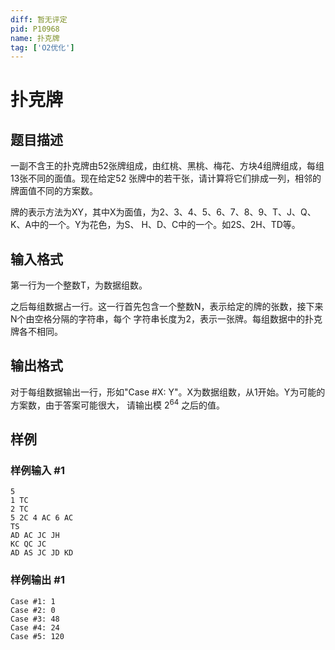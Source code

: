```yaml
---
diff: 暂无评定
pid: P10968
name: 扑克牌
tag: ['O2优化']
---
```

# 扑克牌
## 题目描述

一副不含王的扑克牌由52张牌组成，由红桃、黑桃、梅花、方块4组牌组成，每组13张不同的面值。现在给定52 张牌中的若干张，请计算将它们排成一列，相邻的牌面值不同的方案数。

牌的表示方法为XY，其中X为面值，为2、3、4、5、6、7、8、9、T、J、Q、K、A中的一个。Y为花色，为S、 H、D、C中的一个。如2S、2H、TD等。
## 输入格式

第一行为一个整数T，为数据组数。

之后每组数据占一行。这一行首先包含一个整数N，表示给定的牌的张数，接下来N个由空格分隔的字符串，每个 字符串长度为2，表示一张牌。每组数据中的扑克牌各不相同。
## 输出格式

对于每组数据输出一行，形如"Case #X: Y"。X为数据组数，从1开始。Y为可能的方案数，由于答案可能很大，
请输出模 $2^{64}$ 之后的值。
## 样例

### 样例输入 #1
```
5
1 TC
2 TC
5 2C 4 AC 6 AC
TS
AD AC JC JH
KC QC JC
AD AS JC JD KD
```
### 样例输出 #1
```
Case #1: 1 
Case #2: 0 
Case #3: 48 
Case #4: 24 
Case #5: 120
```
